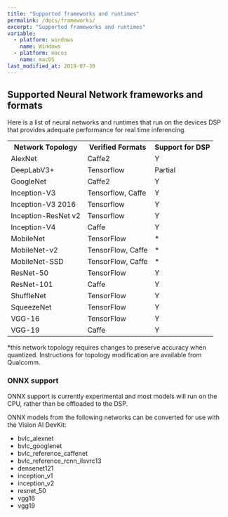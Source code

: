 ```yaml
---
title: "Supported frameworks and runtimes"
permalink: /docs/frameworks/
excerpt: "Supported frameworks and runtimes"
variable:
  - platform: windows
    name: Windows
  - platform: macos
    name: macOS
last_modified_at: 2019-07-30
---
```


## Supported Neural Network frameworks and formats

Here is a list of neural networks and runtimes that run on the devices DSP that provides adequate performance for real time inferencing.

<table style="width:100%">
  <tr>
    <th>Network Topology</th>
    <th>Verified Formats</th>
    <th>Support for DSP</th>
  </tr>
  <tr>
    <td>AlexNet</td>
    <td>Caffe2</td>
    <td>Y</td>
  </tr>
    <tr>
    <td>DeepLabV3+</td>
    <td>Tensorflow</td>
    <td>Partial</td>
  </tr>
    <tr>
    <td>GoogleNet</td>
    <td>Caffe2</td>
    <td>Y</td>
  </tr>
    <tr>
    <td>Inception-V3</td>
    <td>Tensorflow, Caffe</td>
    <td>Y</td>
  </tr>
  <tr>
    <td>Inception-V3 2016</td>
    <td>Tensorflow</td>
    <td>Y</td>
  </tr>
  <tr>
    <td>Inception-ResNet v2</td>
    <td>Tensorflow</td>
    <td>Y</td>
  </tr>
  <tr>
    <td>Inception-V4</td>
    <td>Caffe</td>
    <td>Y</td>
  </tr>
    <tr>
    <td>MobileNet</td>
    <td>TensorFlow</td>
    <td>*</td>
  </tr>
  <tr>
    <td>MobileNet-v2</td>
    <td>TensorFlow, Caffe</td>
    <td>*</td>
  </tr>
  <tr>
    <td>MobileNet-SSD</td>
    <td>TensorFlow, Caffe</td>
    <td>*</td>
  </tr>
  <tr>
    <td>ResNet-50</td>
    <td>TensorFlow</td>
    <td>Y</td>
  </tr>
   <tr>
    <td>ResNet-101</td>
    <td>Caffe</td>
    <td>Y</td>
  </tr>
    <tr>
    <td>ShuffleNet</td>
    <td>TensorFlow</td>
    <td>Y</td>
  </tr>
    <tr>
    <td>SqueezeNet</td>
    <td>TensorFlow</td>
    <td>Y</td>
  </tr>
    <tr>
    <td>VGG-16</td>
    <td>TensorFlow</td>
    <td>Y</td>
  </tr>  <tr>
    <td>VGG-19</td>
    <td>Caffe</td>
    <td>Y</td>
  </tr>
</table>

  *this network topology requires changes to preserve accuracy when quantized. Instructions for topology modification are available from Qualcomm.

### ONNX support

ONNX support is currently experimental and most models will run on the CPU, rather than be offloaded to the DSP.

ONNX models from the following networks can be converted for use with the Vision AI DevKit:

* bvlc_alexnet
* bvlc_googlenet
* bvlc_reference_caffenet
* bvlc_reference_rcnn_ilsvrc13
* densenet121
* inception_v1
* inception_v2
* resnet_50
* vgg16
* vgg19

